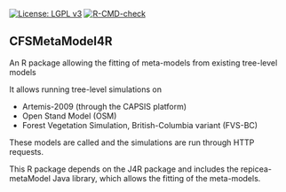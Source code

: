 [![License: LGPL v3](https://img.shields.io/badge/License-LGPL%20v3-blue.svg)](https://www.gnu.org/licenses/lgpl-3.0) [![R-CMD-check](https://github.com/CWFC-CCFB/CFSMetaModel4R/actions/workflows/R-CMD-check.yaml/badge.svg)](https://github.com/CWFC-CCFB/CFSMetaModel4R/actions/workflows/R-CMD-check.yaml)

## CFSMetaModel4R 

An R package allowing the fitting of meta-models from existing tree-level models

It allows running tree-level simulations on 

- Artemis-2009 (through the CAPSIS platform)
- Open Stand Model (OSM)
- Forest Vegetation Simulation, British-Columbia variant (FVS-BC)

These models are called and the simulations are run through HTTP requests. 

This R package depends on the J4R package and includes the repicea-metaModel Java library, which allows the fitting of the meta-models.


